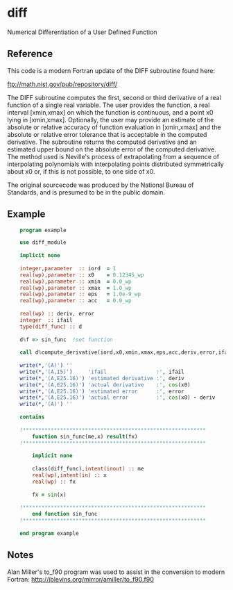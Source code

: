diff
============

Numerical Differentiation of a User Defined Function

Reference
---------------

This code is a modern Fortran update of the DIFF subroutine found here:

<ftp://math.nist.gov/pub/repository/diff/>

The DIFF subroutine computes the first, second or third derivative of a real function of a single real variable.  The user provides the function, a real interval [xmin,xmax] on which the function is continuous, and a point x0 lying in [xmin,xmax]. Optionally, the user may provide an estimate of the absolute or relative accuracy of function evaluation in [xmin,xmax] and the absolute or relative error tolerance that is acceptable in the computed derivative. The subroutine returns the computed derivative and an estimated upper bound on the absolute error of the computed derivative. The method used is Neville's process of extrapolating from a sequence of interpolating polynomials with interpolating points distributed symmetrically about x0 or, if  this is not possible, to one side of x0. 

The original sourcecode was produced by the National Bureau of Standards, and is presumed to be in the public domain.

Example
---------------

```fortran
	program example

	use diff_module
	
	implicit none
	
	integer,parameter  :: iord  = 1
	real(wp),parameter :: x0    = 0.12345_wp
	real(wp),parameter :: xmin  = 0.0_wp
	real(wp),parameter :: xmax  = 1.0_wp
	real(wp),parameter :: eps   = 1.0e-9_wp
	real(wp),parameter :: acc   = 0.0_wp
	
	real(wp) :: deriv, error
	integer  :: ifail
	type(diff_func) :: d
	
	d%f => sin_func  !set function
	
	call d%compute_derivative(iord,x0,xmin,xmax,eps,acc,deriv,error,ifail)
	
	write(*,'(A)') ''
	write(*,'(A,I5)')     'ifail                :', ifail
	write(*,'(A,E25.16)') 'estimated derivative :', deriv
	write(*,'(A,E25.16)') 'actual derivative    :', cos(x0)
	write(*,'(A,E25.16)') 'estimated error      :', error
	write(*,'(A,E25.16)') 'actual error         :', cos(x0) - deriv
	write(*,'(A)') ''
	
	contains
			
	!***********************************************************
		function sin_func(me,x) result(fx)
	!***********************************************************
	
		implicit none
	
		class(diff_func),intent(inout) :: me
		real(wp),intent(in) :: x
		real(wp) :: fx
				
		fx = sin(x)
				
	!***********************************************************
		end function sin_func
	!***********************************************************
				
	end program example
```

Notes
---------------

Alan Miller's to_f90 program was used to assist in the conversion to modern Fortran: 
<http://jblevins.org/mirror/amiller/to_f90.f90>


